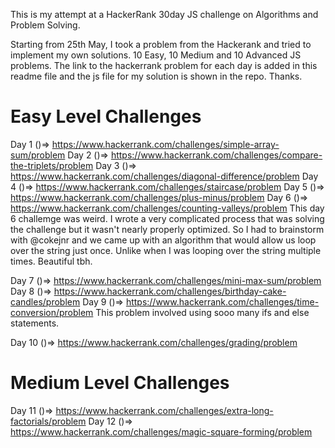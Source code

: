 This is my attempt at a HackerRank 30day JS challenge on Algorithms and Problem Solving.

Starting from 25th May, I took a problem from the Hackerank and tried to implement my own solutions.
10 Easy, 10 Medium and 10 Advanced JS problems. The link to the hackerrank problem for each day is added in this readme file and the js file for my solution is shown in the repo.
Thanks.

# Easy Level Challenges
Day 1 ()=> https://www.hackerrank.com/challenges/simple-array-sum/problem
Day 2 ()=> https://www.hackerrank.com/challenges/compare-the-triplets/problem
Day 3 ()=> https://www.hackerrank.com/challenges/diagonal-difference/problem
Day 4 ()=> https://www.hackerrank.com/challenges/staircase/problem
Day 5 ()=> https://www.hackerrank.com/challenges/plus-minus/problem
Day 6 ()=> https://www.hackerrank.com/challenges/counting-valleys/problem
This day 6 challemge was weird. I wrote a very complicated process that was solving the challenge but it wasn't nearly properly optimized. So I had to brainstorm with @cokejnr and we came up with an algorithm that would allow us loop over the string just once. Unlike when I was looping over the string multiple times. Beautiful tbh.

Day 7 ()=> https://www.hackerrank.com/challenges/mini-max-sum/problem
Day 8 ()=> https://www.hackerrank.com/challenges/birthday-cake-candles/problem
Day 9 ()=> https://www.hackerrank.com/challenges/time-conversion/problem
This problem involved using sooo many ifs and else statements.

Day 10 ()=> https://www.hackerrank.com/challenges/grading/problem

# Medium Level Challenges
Day 11 ()=> https://www.hackerrank.com/challenges/extra-long-factorials/problem
Day 12 ()=> https://www.hackerrank.com/challenges/magic-square-forming/problem
